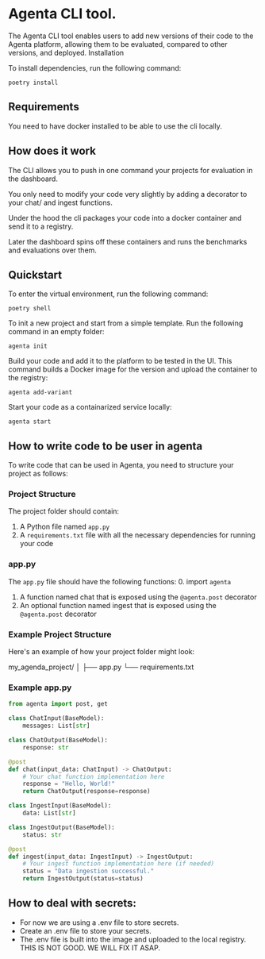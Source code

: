 # Agenta CLI tool.

The Agenta CLI tool enables users to add new versions of their code to the Agenta platform, allowing them to be evaluated, compared to other versions, and deployed.
Installation

To install dependencies, run the following command:

```poetry install```

## Requirements
You need to have docker installed to be able to use the cli locally. 

## How does it work

The CLI allows you to push in one command your projects for evaluation in the dashboard.

You only need to modify your code very slightly by adding a decorator to your chat/ and ingest functions.

Under the hood the cli packages your code into a docker container and send it to a registry.

Later the dashboard spins off these containers and runs the benchmarks and evaluations over them.
## Quickstart

To enter the virtual environment, run the following command:

```poetry shell```

To init a new project and start from a simple template. Run the following command in an empty folder:

```agenta init```

Build your code and add it to the platform to be tested in the UI. This command builds a Docker image for the version and upload the container to the registry:

```agenta add-variant```

Start your code as a containarized service locally:

```agenta start```


## How to write code to be user in agenta

To write code that can be used in Agenta, you need to structure your project as follows:

### Project Structure
The project folder should contain:
1. A Python file named `app.py`
2. A `requirements.txt` file with all the necessary dependencies for running your code

### app.py

The `app.py` file should have the following functions:
0. import `agenta`
1. A function named chat that is exposed using the `@agenta.post` decorator
2. An optional function named ingest that is exposed using the `@agenta.post` decorator

### Example Project Structure

Here's an example of how your project folder might look:

my_agenda_project/
│
├── app.py
└── requirements.txt

### Example app.py
```python
from agenta import post, get

class ChatInput(BaseModel):
    messages: List[str]

class ChatOutput(BaseModel):
    response: str

@post
def chat(input_data: ChatInput) -> ChatOutput:
    # Your chat function implementation here
    response = "Hello, World!"
    return ChatOutput(response=response)

class IngestInput(BaseModel):
    data: List[str]

class IngestOutput(BaseModel):
    status: str

@post
def ingest(input_data: IngestInput) -> IngestOutput:
    # Your ingest function implementation here (if needed)
    status = "Data ingestion successful."
    return IngestOutput(status=status)

```
## How to deal with secrets:
- For now we are using a .env file to store secrets.
- Create an .env file to store your secrets.
- The .env file is built into the image and uploaded to the local registry. THIS IS NOT GOOD. WE WILL FIX IT ASAP.